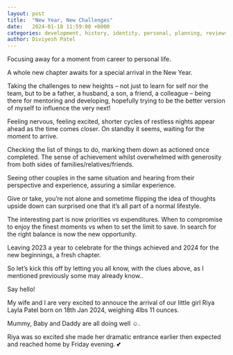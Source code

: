 ```yaml
---
layout: post
title:  "New Year, New Challenges"
date:   2024-01-18 11:59:00 +0000
categories: development, history, identity, personal, planning, reviews
author: Diviyesh Patel
---
```


Focusing away for a moment from career to personal life.

A whole new chapter awaits for a special arrival in the New Year.

Taking the challenges to new heights – not just to learn for self nor the team, but to be a father, a husband, a son, a friend, a colleague – being there for mentoring and developing, hopefully trying to be the better version of myself to influence the very next!

Feeling nervous, feeling excited, shorter cycles of restless nights appear ahead as the time comes closer. On standby it seems, waiting for the moment to arrive.

Checking the list of things to do, marking them down as actioned once completed. The sense of achievement whilst overwhelmed with generosity from both sides of families/relatives/friends.

Seeing other couples in the same situation and hearing from their perspective and experience, assuring a similar experience.

Give or take, you’re not alone and sometime flipping the idea of thoughts upside down can surprised one that it’s all part of a normal lifestyle.

The interesting part is now priorities vs expenditures. When to compromise to enjoy the finest moments vs when to set the limit to save. In search for the right balance is now the new opportunity.

Leaving 2023 a year to celebrate for the things achieved and 2024 for the new beginnings, a fresh chapter.

So let’s kick this off by letting you all know, with the clues above, as I mentioned previously some may already know..

Say hello!


My wife and I are very excited to annouce the arrival of our little girl Riya Layla Patel born on 18th Jan 2024, weighing 4lbs 11 ounces.

Mummy, Baby and Daddy are all doing well ☺️.

Riya was so excited she made her dramatic entrance earlier then expected and reached home by Friday evening. 💕